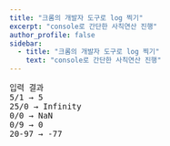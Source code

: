 ```yaml
---
title: "크롬의 개발자 도구로 log 찍기"
excerpt: "console로 간단한 사칙연산 진행"
author_profile: false
sidebar:
  - title: "크롬의 개발자 도구로 log 찍기"
    text: "console로 간단한 사칙연산 진행"
---
```

<pre>
입력 결과
5/1 → 5
25/0 → Infinity
0/0 → NaN
0/9 → 0
20-97 → -77
</pre>
